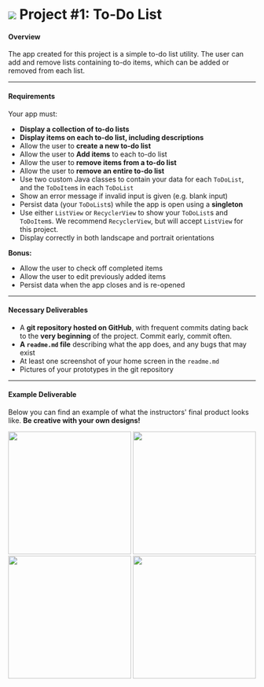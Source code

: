 # ![](https://ga-dash.s3.amazonaws.com/production/assets/logo-9f88ae6c9c3871690e33280fcf557f33.png) Project #1: To-Do List

#### Overview

The app created for this project is a simple to-do list utility. The user can add and remove lists containing to-do items, which can be added or removed from each list.

---

#### Requirements

Your app must:

- **Display a collection of to-do lists**
- **Display items on each to-do list, including descriptions**
- Allow the user to **create a new to-do list**
- Allow the user to **Add items** to each to-do list
- Allow the user to **remove items from a to-do list**
- Allow the user to **remove an entire to-do list**
- Use two custom Java classes to contain your data for each `ToDoList`, and the `ToDoItem`s in each `ToDoList`
- Show an error message if invalid input is given (e.g. blank input)
- Persist data (your `ToDoList`s) while the app is open using a **singleton**
- Use either `ListView` or `RecyclerView` to show your `ToDoList`s and `ToDoItem`s. We recommend `RecyclerView`, but will accept `ListView` for this project.
- Display correctly in both landscape and portrait orientations

**Bonus:**

- Allow the user to check off completed items
- Allow the user to edit previously added items
- Persist data when the app closes and is re-opened

---

#### Necessary Deliverables

- A **git repository hosted on GitHub**, with frequent commits dating back to the **very beginning** of the project. Commit early, commit often.
- **A ``readme.md`` file** describing what the app does, and any bugs that may exist
- At least one screenshot of your home screen in the `readme.md`
- Pictures of your prototypes in the git repository

---

#### Example Deliverable

Below you can find an example of what the instructors' final product looks like. **Be creative with your own designs!**

<p align="center">
  <img src="screenshots/screenshot1.png" width="250">
  <img src="screenshots/screenshot2.png" width="250">
  <img src="screenshots/screenshot3.png" width="250">
  <img src="screenshots/screenshot4.png" width="250">
</p>
